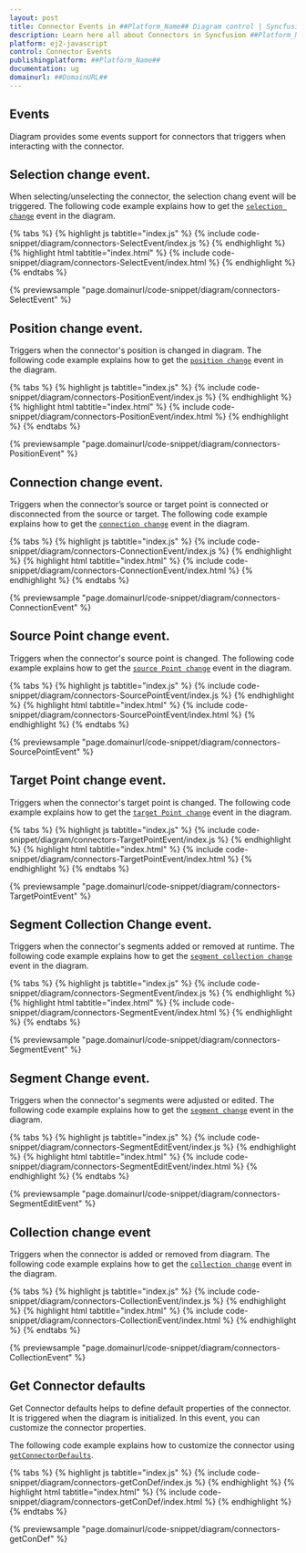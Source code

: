 ```yaml
---
layout: post
title: Connector Events in ##Platform_Name## Diagram control | Syncfusion
description: Learn here all about Connectors in Syncfusion ##Platform_Name## Diagram control of Syncfusion Essential JS 2 and more.
platform: ej2-javascript
control: Connector Events
publishingplatform: ##Platform_Name##
documentation: ug
domainurl: ##DomainURL##
---
```


## Events

Diagram provides some events support for connectors that triggers when interacting with the connector.

## Selection change event.

When selecting/unselecting the connector, the selection chang event will be triggered.
The following code example explains how to get the [`selection change`](../api/diagram/iselectionchangeeventargs/) event in the diagram.


{% tabs %}
{% highlight js tabtitle="index.js" %}
{% include code-snippet/diagram/connectors-SelectEvent/index.js %}
{% endhighlight %}
{% highlight html tabtitle="index.html" %}
{% include code-snippet/diagram/connectors-SelectEvent/index.html %}
{% endhighlight %}
{% endtabs %}
        
{% previewsample "page.domainurl/code-snippet/diagram/connectors-SelectEvent" %}

## Position change event.

Triggers when the connector's position is changed in diagram.
The following code example explains how to get the [`position change`](../api/diagram/iDraggingEventArgs/) event in the diagram.


{% tabs %}
{% highlight js tabtitle="index.js" %}
{% include code-snippet/diagram/connectors-PositionEvent/index.js %}
{% endhighlight %}
{% highlight html tabtitle="index.html" %}
{% include code-snippet/diagram/connectors-PositionEvent/index.html %}
{% endhighlight %}
{% endtabs %}
        
{% previewsample "page.domainurl/code-snippet/diagram/connectors-PositionEvent" %}

## Connection change event.

Triggers when the connector’s source or target point is connected or disconnected from the source or target.
The following code example explains how to get the [`connection change`](../api/diagram/iConnectionChangeEventArgs/) event in the diagram.

{% tabs %}
{% highlight js tabtitle="index.js" %}
{% include code-snippet/diagram/connectors-ConnectionEvent/index.js %}
{% endhighlight %}
{% highlight html tabtitle="index.html" %}
{% include code-snippet/diagram/connectors-ConnectionEvent/index.html %}
{% endhighlight %}
{% endtabs %}
        
{% previewsample "page.domainurl/code-snippet/diagram/connectors-ConnectionEvent" %}

## Source Point change event.

Triggers when the connector's source point is changed.
The following code example explains how to get the [`source Point change`](../api/diagram/iendchangeeventargs/) event in the diagram.

{% tabs %}
{% highlight js tabtitle="index.js" %}
{% include code-snippet/diagram/connectors-SourcePointEvent/index.js %}
{% endhighlight %}
{% highlight html tabtitle="index.html" %}
{% include code-snippet/diagram/connectors-SourcePointEvent/index.html %}
{% endhighlight %}
{% endtabs %}
        
{% previewsample "page.domainurl/code-snippet/diagram/connectors-SourcePointEvent" %}

## Target Point change event.

Triggers when the connector's target point is changed.
The following code example explains how to get the [`target Point change`](../api/diagram/iEndChangeEventArgs/) event in the diagram.

{% tabs %}
{% highlight js tabtitle="index.js" %}
{% include code-snippet/diagram/connectors-TargetPointEvent/index.js %}
{% endhighlight %}
{% highlight html tabtitle="index.html" %}
{% include code-snippet/diagram/connectors-TargetPointEvent/index.html %}
{% endhighlight %}
{% endtabs %}
        
{% previewsample "page.domainurl/code-snippet/diagram/connectors-TargetPointEvent" %}

## Segment Collection Change event.

Triggers when the connector's segments added or removed at runtime.
The following code example explains how to get the [`segment collection change`](../api/diagram/isegmentcollectionchangeeventargs/) event in the diagram.


{% tabs %}
{% highlight js tabtitle="index.js" %}
{% include code-snippet/diagram/connectors-SegmentEvent/index.js %}
{% endhighlight %}
{% highlight html tabtitle="index.html" %}
{% include code-snippet/diagram/connectors-SegmentEvent/index.html %}
{% endhighlight %}
{% endtabs %}
        
{% previewsample "page.domainurl/code-snippet/diagram/connectors-SegmentEvent" %}

## Segment Change event.

Triggers when the connector's segments were adjusted or edited.
The following code example explains how to get the [`segment change`](../api/diagram/isegmentchangeeventargs/) event in the diagram.


{% tabs %}
{% highlight js tabtitle="index.js" %}
{% include code-snippet/diagram/connectors-SegmentEditEvent/index.js %}
{% endhighlight %}
{% highlight html tabtitle="index.html" %}
{% include code-snippet/diagram/connectors-SegmentEditEvent/index.html %}
{% endhighlight %}
{% endtabs %}
        
{% previewsample "page.domainurl/code-snippet/diagram/connectors-SegmentEditEvent" %}

## Collection change event

Triggers when the connector is added or removed from diagram.
The following code example explains how to get the [`collection change`](../api/diagram/iCollectionChangeEventArgs/) event in the diagram.

{% tabs %}
{% highlight js tabtitle="index.js" %}
{% include code-snippet/diagram/connectors-CollectionEvent/index.js %}
{% endhighlight %}
{% highlight html tabtitle="index.html" %}
{% include code-snippet/diagram/connectors-CollectionEvent/index.html %}
{% endhighlight %}
{% endtabs %}
        
{% previewsample "page.domainurl/code-snippet/diagram/connectors-CollectionEvent" %}

## Get Connector defaults

Get Connector defaults helps to define default properties of the connector. It is triggered when the diagram is initialized. In this event, you can customize the connector properties.

The following code example explains how to customize the connector using [`getConnectorDefaults`](../api/diagram/#getconnectorobject).

{% tabs %}
{% highlight js tabtitle="index.js" %}
{% include code-snippet/diagram/connectors-getConDef/index.js %}
{% endhighlight %}
{% highlight html tabtitle="index.html" %}
{% include code-snippet/diagram/connectors-getConDef/index.html %}
{% endhighlight %}
{% endtabs %}
        
{% previewsample "page.domainurl/code-snippet/diagram/connectors-getConDef" %}
